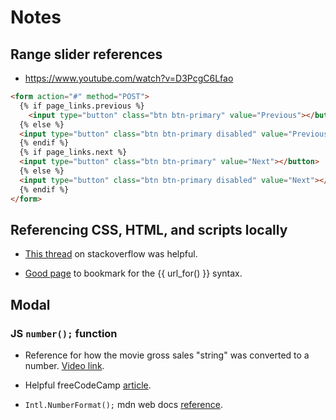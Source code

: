 # Notes

## Range slider references

- https://www.youtube.com/watch?v=D3PcgC6Lfao

```html
<form action="#" method="POST">
  {% if page_links.previous %}
    <input type="button" class="btn btn-primary" value="Previous"></button>
  {% else %}
  <input type="button" class="btn btn-primary disabled" value="Previous"></button>
  {% endif %}
  {% if page_links.next %}
  <input type="button" class="btn btn-primary" value="Next"></button>
  {% else %}
  <input type="button" class="btn btn-primary disabled" value="Next"></button>
  {% endif %}
</form>
```

## Referencing CSS, HTML, and scripts locally

- [This thread](https://stackoverflow.com/questions/16677095/what-is-the-right-way-to-write-my-script-src-url-for-a-local-development-envir) on stackoverflow was helpful.

- [Good page](https://flask.palletsprojects.com/en/3.0.x/tutorial/templates/) to bookmark for the {{ url_for() }} syntax.

## Modal

### JS `number();` function

- Reference for how the movie gross sales "string" was converted to a number. [Video link](https://youtu.be/FUngCjDzFDo?si=hPyvM6liu5Rdk_K7).

- Helpful freeCodeCamp [article](https://www.freecodecamp.org/news/how-to-convert-a-string-to-a-number-in-javascript/).

- `Intl.NumberFormat();` mdn web docs [reference](https://developer.mozilla.org/en-US/docs/Web/JavaScript/Reference/Global_Objects/Intl/NumberFormat#specifications).